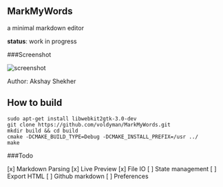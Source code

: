 MarkMyWords
-------------------

a minimal markdown editor


**status**: work in progress

###Screenshot

![screenshot](https://github.com/voldyman/MarkMyWords/raw/master/screenshots/screenshot-2015-1-4.png)

Author: Akshay Shekher

## How to build
    sudo apt-get install libwebkit2gtk-3.0-dev 
    git clone https://github.com/voldyman/MarkMyWords.git
    mkdir build && cd build 
    cmake -DCMAKE_BUILD_TYPE=Debug -DCMAKE_INSTALL_PREFIX=/usr ../
    make


###Todo

[x] Markdown Parsing
[x] Live Preview
[x] File IO
[ ] State management
[ ] Export HTML
[ ] Github markdown
[ ] Preferences


